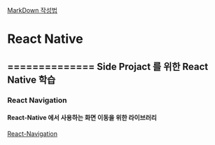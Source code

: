 [MarkDown 작성법](https://gist.github.com/ihoneymon/652be052a0727ad59601, "git URL")

# React Native
==============
Side Projact 를 위한 React Native 학습
--------------------------------------

### React Navigation

#### React-Native 에서 사용하는 화면 이동을 위한 라이브러리
[React-Navigation](https://reactnavigation.org, "HomePage Link")
